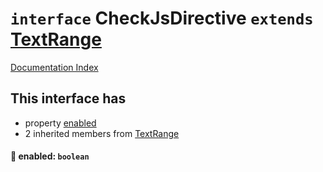 # `interface` CheckJsDirective `extends` [TextRange](../interface.TextRange/README.md)

[Documentation Index](../README.md)

## This interface has

- property [enabled](#-enabled-boolean)
- 2 inherited members from [TextRange](../interface.TextRange/README.md)


#### 📄 enabled: `boolean`



